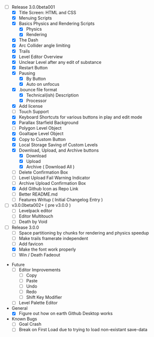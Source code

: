 - [ ] Release 3.0.0beta001
   - [x] Title Screen: HTML and CSS
   - [x] Menuing Scripts
   - [x] Basics Physics and Rendering Scripts
      - [x] Physics
      - [x] Rendering
   - [x] The Dash
   - [x] Arc Collider angle limiting
   - [x] Trails
   - [x] Level Editor Overview
   - [x] Unclear Level after any edit of substance
   - [x] Restart Button
   - [x] Pausing
     - [x] By Button
     - [x] Auto on unfocus
   - [x] .bounce file format
     - [x] Technical(ish) Description
     - [x] Processor
   - [x] Add license
   - [ ] Touch Support
   - [x] Keyboard Shortcuts for various buttons in play and edit mode
   - [x] Parallax Starfield Background
   - [ ] Polygon Level Object
   - [x] Goaltape Level Object
   - [x] Copy to Custom Button
   - [x] Local Storage Saving of Custom Levels
   - [x] Download, Upload, and Archive buttons
     - [x] Download
     - [x] Upload
     - [x] Archive ( Download All )
   - [ ] Delete Confirmation Box
   - [ ] Level Upload Fail Warning Indicator
   - [ ] Archive Upload Confirmation Box
   - [x] Add Github Icon as Repo Link
   - [ ] Better README.md
   - [ ] Features Writup ( Initial Changelog Entry )
 - [ ] v3.0.0beta002+ ( pre v3.0.0 )
   - [ ] Levelpack editor
   - [ ] Editor Multitouch
   - [ ] Death by Void
 - [ ] Release 3.0.0
   - [ ] Space partitioning by chunks for rendering and physics speedup
   - [ ] Make trails framerate independent
   - [ ] Add favicon
   - [x] Make the font work properly
   - [ ] Win / Death Fadeout
 - Future
   - [ ] Editor Improvements
     - [ ] Copy
     - [ ] Paste
     - [ ] Undo
     - [ ] Redo
     - [ ] Shift Key Modifier
   - [ ] Level Palette Editor
 - General
   - [x] Figure out how on earth Github Desktop works
 - Known Bugs
   - [ ] Goal Crash
   - [ ] Break on First Load due to trying to load non-existant save-data